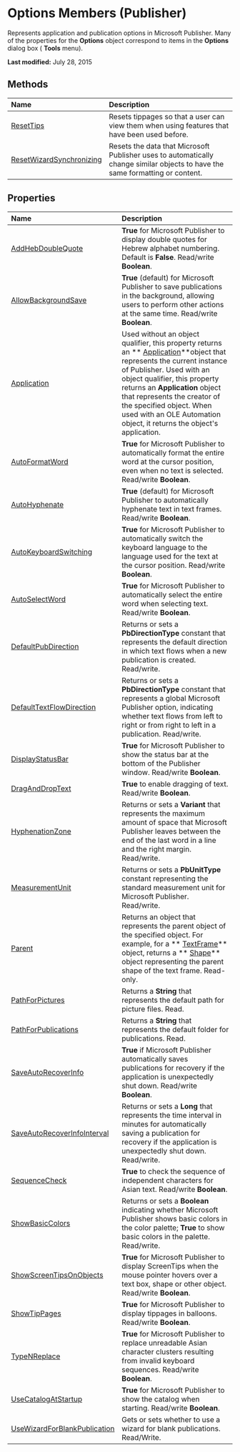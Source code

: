 
# Options Members (Publisher)
Represents application and publication options in Microsoft Publisher. Many of the properties for the  **Options** object correspond to items in the **Options** dialog box ( **Tools** menu).

 **Last modified:** July 28, 2015


## Methods



|**Name**|**Description**|
|:-----|:-----|
| [ResetTips](a119aacc-ba19-f430-e8af-6d84c438ec25.md)|Resets tippages so that a user can view them when using features that have been used before.|
| [ResetWizardSynchronizing](1027a113-45aa-b722-b625-a6bb7bbcc3e6.md)|Resets the data that Microsoft Publisher uses to automatically change similar objects to have the same formatting or content.|

## Properties



|**Name**|**Description**|
|:-----|:-----|
| [AddHebDoubleQuote](9c71b52e-0273-7ca9-1f50-5beed65c2e73.md)| **True** for Microsoft Publisher to display double quotes for Hebrew alphabet numbering. Default is **False**. Read/write  **Boolean**.|
| [AllowBackgroundSave](5bddfb2d-7fb7-99db-43ea-c6ee53e1d0b3.md)| **True** (default) for Microsoft Publisher to save publications in the background, allowing users to perform other actions at the same time. Read/write **Boolean**.|
| [Application](06336d0e-18c8-f364-7911-1749d125d638.md)|Used without an object qualifier, this property returns an  ** [Application](acfc7efb-e6a5-a89a-3aee-3cb4af2f3508.md)**object that represents the current instance of Publisher. Used with an object qualifier, this property returns an  **Application** object that represents the creator of the specified object. When used with an OLE Automation object, it returns the object's application.|
| [AutoFormatWord](b0466bd7-f0a1-44a8-480f-5d046e24e759.md)| **True** for Microsoft Publisher to automatically format the entire word at the cursor position, even when no text is selected. Read/write **Boolean**.|
| [AutoHyphenate](821d0540-80ec-9f9d-777e-4d2596baf7d7.md)| **True** (default) for Microsoft Publisher to automatically hyphenate text in text frames. Read/write **Boolean**.|
| [AutoKeyboardSwitching](05f22aa6-332d-e033-ab9d-550eb08f1018.md)| **True** for Microsoft Publisher to automatically switch the keyboard language to the language used for the text at the cursor position. Read/write **Boolean**.|
| [AutoSelectWord](2b36f0d2-3260-aa3d-13b2-ae08b8d631d1.md)| **True** for Microsoft Publisher to automatically select the entire word when selecting text. Read/write **Boolean**.|
| [DefaultPubDirection](628352c1-040f-9ab1-d0f1-308b2c26679c.md)|Returns or sets a  **PbDirectionType** constant that represents the default direction in which text flows when a new publication is created. Read/write.|
| [DefaultTextFlowDirection](7c17768a-cd9c-704d-fa27-f0dfd7648054.md)|Returns or sets a  **PbDirectionType** constant that represents a global Microsoft Publisher option, indicating whether text flows from left to right or from right to left in a publication. Read/write.|
| [DisplayStatusBar](335b2f1e-03ff-fd90-5ec2-27d5219b27e7.md)| **True** for Microsoft Publisher to show the status bar at the bottom of the Publisher window. Read/write **Boolean**.|
| [DragAndDropText](55fb68e8-4ddc-6866-00d8-bdd6a1e25ec3.md)| **True** to enable dragging of text. Read/write **Boolean**.|
| [HyphenationZone](ed0e90de-4a2a-3c8a-27f1-e8c7c1f0e174.md)|Returns or sets a  **Variant** that represents the maximum amount of space that Microsoft Publisher leaves between the end of the last word in a line and the right margin. Read/write.|
| [MeasurementUnit](49221e4e-c84a-6706-8f9a-3853283ebb18.md)|Returns or sets a  **PbUnitType** constant representing the standard measurement unit for Microsoft Publisher. Read/write.|
| [Parent](96b43655-699c-96cc-bfc9-14199619b699.md)|Returns an object that represents the parent object of the specified object. For example, for a  ** [TextFrame](95e88f5a-b3dc-272e-7c1d-5282c97ae11e.md)** object, returns a ** [Shape](666cb7f0-62a8-f419-9838-007ef29506ee.md)** object representing the parent shape of the text frame. Read-only.|
| [PathForPictures](e66c8c86-f049-0f32-0a0d-60fd37470708.md)|Returns a  **String** that represents the default path for picture files. Read.|
| [PathForPublications](d33d5eab-eb52-b533-8968-31ddb5e12d99.md)|Returns a  **String** that represents the default folder for publications. Read.|
| [SaveAutoRecoverInfo](1cbb7960-8995-37f4-5989-01b97152269f.md)| **True** if Microsoft Publisher automatically saves publications for recovery if the application is unexpectedly shut down. Read/write **Boolean**.|
| [SaveAutoRecoverInfoInterval](3d6a6c4f-7e2b-18ff-67a4-20dee4fbcf5b.md)|Returns or sets a  **Long** that represents the time interval in minutes for automatically saving a publication for recovery if the application is unexpectedly shut down. Read/write.|
| [SequenceCheck](a2801af8-5c89-9256-80a6-d9dac17b6066.md)| **True** to check the sequence of independent characters for Asian text. Read/write **Boolean**.|
| [ShowBasicColors](d04504fa-5627-b66b-bd6e-30556155632c.md)|Returns or sets a  **Boolean** indicating whether Microsoft Publisher shows basic colors in the color palette; **True** to show basic colors in the palette. Read/write.|
| [ShowScreenTipsOnObjects](b5503200-31fd-72ac-de28-ace55a7123b3.md)| **True** for Microsoft Publisher to display ScreenTips when the mouse pointer hovers over a text box, shape or other object. Read/write **Boolean**.|
| [ShowTipPages](44f91cf1-68e3-0755-3114-5dc41a2e4eba.md)| **True** for Microsoft Publisher to display tippages in balloons. Read/write **Boolean**.|
| [TypeNReplace](0eb378d2-3554-6a46-8b6b-4a990b4638db.md)| **True** for Microsoft Publisher to replace unreadable Asian character clusters resulting from invalid keyboard sequences. Read/write **Boolean**.|
| [UseCatalogAtStartup](7b0cfce9-92f1-5491-c550-421d1c848e0f.md)| **True** for Microsoft Publisher to show the catalog when starting. Read/write **Boolean**.|
| [UseWizardForBlankPublication](c8afb883-03db-0ec4-1a7a-ebac697fc72f.md)|Gets or sets whether to use a wizard for blank publications. Read/Write.|
